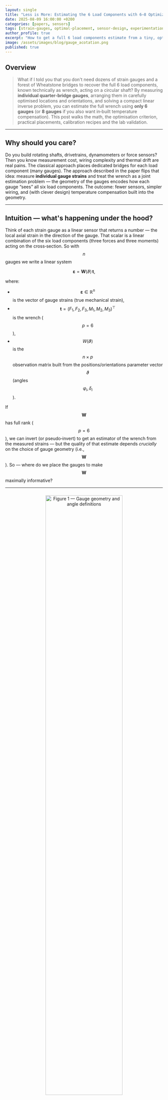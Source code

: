 ```yaml
---
layout: single
title: "Less is More: Estimating the 6 Load Components with 6–8 Optimized Strain Gauges"
date: 2025-08-09 16:00:00 +0200
categories: [papers, sensors]
tags: [strain-gauges, optimal-placement, sensor-design, experimentation]
author_profile: true
excerpt: "How to get a full 6 load components estimate from a tiny, optimised set of strain gauges — theory, optimisation, and practical calibration."
image: /assets/images/blog/gauge_acotation.png
published: true
---
```


## Overview

> What if I told you that you don't need dozens of strain gauges and a forest of Wheatstone bridges to recover the full 6 load components, known technically as wrench, acting on a circular shaft? By measuring **individual quarter‑bridge gauges**, arranging them in carefully optimised locations and orientations, and solving a compact linear inverse problem, you can estimate the full wrench using **only 6 gauges** (or **8 gauges** if you also want in‑built temperature compensation). This post walks the math, the optimisation criterion, practical placements, calibration recipes and the lab validation. 

---

## Why should you care?

Do you build rotating shafts, drivetrains, dynamometers or force sensors? Then you know measurement cost, wiring complexity and thermal drift are real pains. The classical approach places dedicated bridges for each load component (many gauges). The approach described in the paper flips that idea: measure **individual gauge strains** and treat the wrench as a joint estimation problem — the geometry of the gauges encodes how each gauge “sees” all six load components. The outcome: fewer sensors, simpler wiring, and (with clever design) temperature compensation built into the geometry. 

---

## Intuition — what's happening under the hood?

Think of each strain gauge as a linear sensor that returns a number — the local axial strain in the direction of the gauge. That scalar is a linear combination of the six load components (three forces and three moments) acting on the cross‑section. So with $$n$$ gauges we write a linear system

$$
\boldsymbol{\varepsilon} = \mathbf{W}(\vartheta)\,\mathbf{t},
$$

where:
* $$\boldsymbol{\varepsilon} \in \mathbb{R}^n$$ is the vector of gauge strains (true mechanical strain),
* $$\mathbf{t} = (F_1,F_2,F_3,M_1,M_2,M_3)^\top$$ is the wrench ($$p = 6$$),
* $$W(\vartheta)$$ is the $$n\times p$$ observation matrix built from the positions/orientations parameter vector $$\vartheta$$ (angles $$\varphi_i,\delta_i$$). 

If $$\mathbf{W}$$ has full rank ($$p = 6$$), we can invert (or pseudo‑invert) to get an estimator of the wrench from the measured strains — but the quality of that estimate depends *crucially* on the choice of gauge geometry (i.e., $$\mathbf{W}$$). So — where do we place the gauges to make $$\mathbf{W}$$ maximally informative? 

---

<!-- Figura 1 -->
<div style="text-align:center;margin:1.5rem 0">
  <img src="/assets/images/blog/gauge_acotation.png" alt="Figure 1 — Gauge geometry and angle definitions" style="width:70%; height:auto;">
  <p style="font-style: italic; font-size: 0.9em; margin-top: 0.5rem;">
    Figure 1 — Gauge geometry and angle definitions
  </p>
</div>

Figure 1 is your road‑map: $$\varphi$$ locates the gauge around the circumference and $$\delta$$ defines the gauge axis relative to the local circumferential direction. Use that figure to follow the geometry below. 

---

## The math (kept compact — but faithful)

### The local gauge model

The strain measured by a gauge bonded at azimuth $$\varphi$$ with orientation $$\delta$$ is linear in the wrench:

$$
\varepsilon \;=\; \frac{\partial\varepsilon}{\partial \mathbf{t}}\,\mathbf{t} \;=\; \mathbf{w}(\varphi,\delta)\,\mathbf{t}
$$

the complete explicit row vector $$\mathbf{w}(\varphi,\delta)$$ encodes the contributions of axial force, shear, torsion and bending to the axial strain at the gauge location. 

### Multi‑gauge observation model

Stacking the $$n$$ gauge measurements:

$$
\boldsymbol{\varepsilon} \;=\; \mathbf{W}(\boldsymbol{\vartheta})\,\mathbf{t}
$$

with $$\mathbf{W}$$ built by stacking the row vectors $$\mathbf{w}_{i} = \mathbf{w}(\varphi_i,\delta_i)$$. If we measure with noise (always!), the statistical model becomes

$$
\boldsymbol{\varepsilon}_m = \mathbf{W}\mathbf{t} + \mathbf{e}
$$

where $$\mathbf{e}$$ is the measurement error (noise + bias contributions). 

### The estimator (Weighted Least Squares-WLS / Maximum Likelihood-ML)

Assuming zero‑mean errors and known covariance $$\boldsymbol{\Sigma} = E[\mathbf{e}\mathbf{e}^\top]$$, the minimum‑variance linear estimator is the weighted least‑squares (equivalently ML under Gaussian noise):

$$
\hat{\mathbf{t}} = (\mathbf{W}^\top \boldsymbol{\Sigma}^{-1} {\mathbf{W}})^{-1}{\mathbf{W}}^\top\boldsymbol{\Sigma}^{-1}\,\boldsymbol{\varepsilon}_m
$$

If all gauges have identical, independent variance $$\boldsymbol{\Sigma} = \sigma^2 \mathbf{I}$$, this simplifies to ordinary least squares:

$$
\hat{\mathbf{t}} = ({\mathbf{W}}^\top \mathbf{W})^{-1}\mathbf{W}^\top\boldsymbol{\varepsilon}_m
$$

and the covariance of the estimate is

$$
\operatorname{var}(\hat{\mathbf{t}}) = \operatorname{var}(\varepsilon_m)\,(\mathbf{W}^\top \mathbf{W})^{-1}
$$

These are the operational formulas: compute $$\mathbf{W}$$ from the design, then compute the inverse once offline; real‑time estimation is a single matrix–vector product. 

---

## How to *choose* the positions and orientations? — D‑optimality

We want a configuration $$\boldsymbol{\vartheta}$$ that makes the estimate as precise as possible. The paper adopts the D‑optimality criterion: maximise information (minimise volume of the estimate covariance ellipsoid) by minimising

$$
\mathcal{F}(\mathbf{W}) = -\log\det(\mathbf{W}^\top \mathbf{W})
$$

D‑optimality is scale‑invariant (so forces and moments with different units don't skew the result) and well suited to sensor placement problems. The optimisation problem is

$$
\boldsymbol{\vartheta}_{\text{opt}} = \arg\min_{\boldsymbol{\vartheta}} \mathcal{F}(\mathbf{W}(\boldsymbol{\vartheta})), \quad \text{subject to} \quad \mathbf{c}(\boldsymbol{\vartheta})=\mathbf{0}
$$

This is the core design step: pick $$n\ge p$$ gauges, define their $$\varphi_i,\delta_i$$ parametrically, and run a search / gradient optimisation to minimise $$\mathcal{F}$$. 

---

## Attractive analytic family: the six‑gauge symmetric solution

Running the optimization the solutions show a simple, symmetric structure. One family that emerges (and that is very convenient to build) is:

$$
\begin{aligned}
\boldsymbol{\varphi}^{\text{opt}} &= (0^\circ,0^\circ,120^\circ,120^\circ,240^\circ,240^\circ) + (\varphi_a,\varphi_b,\varphi_a,\varphi_b,\varphi_a,\varphi_b)\\[4pt]
\boldsymbol{\delta}^{\text{opt}} &= (\alpha,-\alpha,\alpha,-\alpha,\alpha,-\alpha)
\end{aligned}
$$

So: three pairs of gauges separated by $$120^\circ$$ around the shaft; in each pair the gauges are mirrored with angles $$\pm\alpha$$. The optimisation reveals that the optimal $$\alpha$$ depends essentially on Poisson's ratio $$\nu$$ only. For typical metals ($$\nu$$ around 0.25–0.40) the global optimum lies near

$$
\alpha_{\mathrm{opt}} \approx 26.8^\circ \quad(\text{example for }\nu = 1/3)
$$

This compact family is both practically convenient and near‑optimal. 

---

## What about temperature effects?

Thermal (apparent) strain is ever‑present. The work models an additive homogeneous apparent strain $$\varepsilon_T$$ (same for all gauges), and extends the linear system as:

$$
\boldsymbol{\varepsilon}_m = \big[\,\mathbf{W}\ \ \mathbf{1}\,\big]
\begin{pmatrix}\mathbf{t}\\[4pt]\varepsilon_T\end{pmatrix} + \mathbf{e}
$$

so temperature can be treated as an extra parameter ($$p \Rightarrow p+1$$). With this viewpoint you can either:
* design $$\boldsymbol{\vartheta}$$ so the extra column is (approximately) orthogonal to the span of the mechanical columns (so $$\varepsilon_T$$ is identifiable), or
* choose symmetric configurations that *intrinsically cancel* the temperature term for the torque/bending components (the paper shows the 6‑gauge family cancels temperature for all components except axial force). 

With 8 gauges (two rosettes of 4 gauges), the paper gives symmetric configurations that fully compensate the apparent thermal strain for all mechanical components (i.e., $$p = 7$$ system with temperature included). Two practical solutions for 8 gauges are provided below — one corresponds to a $$60^\circ$$ rosette variant, the other to a $$90^\circ$$ rosette—both are symmetric and friendly for manufacturing.

$$\begin{aligned} {60}^{\circ} \text{ rosette}\\ \small{(\text{for } \nu=1/3)} \end{aligned} \quad \left| \quad
\begin{aligned}
\boldsymbol{\varphi}^{\text{opt}} &= (0^\circ,0^\circ,90^\circ,90^\circ,180^\circ,180^\circ,270^\circ,270^\circ)\\[4pt]
\boldsymbol{\delta}^{\text{opt}} &= (-9.9^\circ,50.1^\circ,9.9^\circ,-50.1^\circ,-9.9^\circ,50.1^\circ,9.9^\circ,-50.1^\circ)
\end{aligned}
\right.
$$

$$\begin{aligned} {90}^{\circ} \text{ rosette}\\ \small{(\text{for any } \nu)} \end{aligned} \quad \left| \quad
\begin{aligned}
\boldsymbol{\varphi}^{\text{opt}} &= (0^\circ,0^\circ,90^\circ,90^\circ,180^\circ,180^\circ,270^\circ,270^\circ)\\[4pt]
\boldsymbol{\delta}^{\text{opt}} &= (60^\circ,-30^\circ,30^\circ,-60^\circ,60^\circ,-30^\circ,30^\circ,-60^\circ)\phantom{----.}
\end{aligned}
\right.
$$

---

<div style="display:flex; justify-content:center; gap:2rem; margin:1.5rem 0; flex-wrap:wrap;">
  <!-- Figura 2 -->
  <div style="flex: 1; text-align:center; max-width:50%;">
    <img src="/assets/images/blog/config_8g_60grad.png" alt="Figure 2 – 8 strain gauge \( \mathit{60}^{\circ} \) rosette variant" style="width:90%; height:auto;">
    <p style="font-style: italic; font-size: 0.9em; margin-top: 0.5rem;">
      Figure 2 – 8 strain gauge \( \mathit{60}^{\circ} \) rosette variant
    </p>
  </div>

  <!-- Figura 3 -->
  <div style="flex: 1; text-align:center; max-width:50%;">
    <img src="/assets/images/blog/config_8g_90grad_sensitivity.png" alt="Figure 3 – 8 strain gauge \( \mathit{90}^{\circ} \) rosette variant" style="width:90%; height:auto;">
    <p style="font-style: italic; font-size: 0.9em; margin-top: 0.5rem;">
      Figure 3 – 8 strain gauge \( \mathit{90}^{\circ} \) rosette variant
    </p>
  </div>
</div>

---

## 📊 Optimal Configurations at a glance

The optimisation process in the paper converged on a small set of geometries that achieve full wrench estimation with minimal strain gauges — and, in some cases, built-in temperature compensation.  
The table below summarises the most relevant configurations, including the optimal gauge positions ($$\varphi$$) and orientations ($$\delta$$) for each design.   These are given in degrees and $$\nu$$ is Poisson’s ratio of the shaft material.

<div markdown="1" style="overflow-x:auto; max-width:100%;">

| Configuration | $$\boldsymbol{\vartheta}^{\text{opt}} = (\boldsymbol{\varphi}^{\text{opt}},\ \boldsymbol{\delta}^{\text{opt}})\,\,[\text{deg}]$$ | Temp. Comp. | Notes |
|---|---|---|---|
| **6-gauge symmetric** | $$\boldsymbol{\varphi}^{\text{opt}} = (0,0,120,120,240,240)$$ <br> $$\boldsymbol{\delta}^{\text{opt}} = (+\alpha,-\alpha,+\alpha,-\alpha,+\alpha,-\alpha)$$ | No | Optimal $$\alpha$$ depends on $$\nu$$; for $$\nu \approx \frac13$$, $$\alpha \approx 26.8^\circ$$. |
| **6-gauge, $$60^\circ\ \text{rosette}$$** | $$\boldsymbol{\varphi}^{\text{opt}} = (0,0,120,120,240,240)$$ <br> $$\boldsymbol{\delta}^{\text{opt}} = (+30,-30,+30,-30,+30,-30)$$ | No | Easier bonding; near-optimal performance; well suited for general-purpose shafts. |
| **6-gauge, $$90^\circ\ \text{rosette}$$** | $$\boldsymbol{\varphi}^{\text{opt}} = (0,0,120,120,240,240)$$ <br> $$\boldsymbol{\delta}^{\text{opt}} = (+45,-45,+45,-45,+45,-45)$$ | No | Alternate rosette layout; slightly less optimal but may simplify strain-gauge alignment in certain builds. |
| **8-gauge, $$60^\circ\ \text{rosette}$$** | $$\boldsymbol{\varphi}^{\text{opt}} = (0,0,90,90,180,180,270,270)$$ <br> $$\boldsymbol{\delta}^{\text{opt}} = (-9.9,50.1,9.9,-50.1,-9.9,50.1,9.9,-50.1)$$ | Yes | Fully compensates apparent thermal strain; $$\nu=\frac13$$ example. |
| **8-gauge, $$90^\circ\ \text{rosette}$$** | $$\boldsymbol{\varphi}^{\text{opt}} = (0,0,90,90,180,180,270,270)$$ <br> $$\boldsymbol{\delta}^{\text{opt}} = (60,-30,30,-60,60,-30,30,-60)$$ | Yes | Symmetric, $$\nu$$-independent, manufacturing-friendly. |

</div>

These configurations represent the sweet spot between **observability** and **practicality**: the 6-gauge layouts minimise sensor count, while the 8-gauge rosettes remove thermal strain from the equation without adding extra hardware.

---

## How well does it *really* perform? — variances and trade-offs

For the symmetric family, closed-form expressions are derived for the normalized variances of the estimated wrench components in the **6-gauge configuration** used to estimate the complete wrench. Denoting the variance of a single gauge by $$\operatorname{var}(\varepsilon)$$, the diagonal elements have the structure:

$$
\begin{aligned}
\frac{\operatorname{var}(F_1)}{\operatorname{var}(\varepsilon)} &= \frac{A^2 E^2}{6\,[\cos^2\alpha - \nu\sin^2\alpha]^2},\\[6pt]
\frac{\operatorname{var}(F_2)}{\operatorname{var}(\varepsilon)}=
\frac{\operatorname{var}(F_3)}{\operatorname{var}(\varepsilon)} &= 
\frac{A^2E^2 k^2}{3\,\sin^2(2\alpha)\,(1+\nu)^2},\\[6pt]
\frac{\operatorname{var}(M_1)}{\operatorname{var}(\varepsilon)} &= 
\frac{E^2 I_p^2}{6 R^2 \sin^2(2\alpha)\,(1+\nu)^2},\\[6pt]
\frac{\operatorname{var}(M_2)}{\operatorname{var}(\varepsilon)}
=\frac{\operatorname{var}(M_3)}{\operatorname{var}(\varepsilon)} &= 
\frac{E^2 w^2}{3\,[\cos^2\alpha - \nu\sin^2\alpha]^2}.
\end{aligned}
$$

These expressions expose the trade-off: a single $$\alpha$$ cannot simultaneously minimise variance for axial force, bending and torsion — hence the algebraic compromise that leads to $${\alpha}^{\mathrm{opt}}\approx 26.8^\circ$$.

---

## Practical calibration recipe (from the lab section)

The experimental section describes a careful calibration procedure for an 8‑gauge configuration. The paper recommends the following steps (condensed):

**1️⃣ Fit a sinusoid to each measured gauge signal**  
For each gauge $$i=1,\dots,n$$ fit the linear model over a full rotation:

$$
\boldsymbol{\varepsilon}^{i}_{m}(\theta) = A^{i}_{m}\cos\boldsymbol{\theta} + B^{i}_{m}\sin\boldsymbol{\theta} + C^{i}_{m}\,\mathbf{1}
$$

**2️⃣ Compute amplitude and phase from the fitted coefficients**  
From $$(A^{i}_{m},B^{i}_{m})$$ obtain:

$$
X^{i}_{m} = \sqrt{\left(A^{i}_{m}\right)^{2}+\left(B^{i}_{m}\right)^{2}}
$$

$$
\eta^{i}_{m} = \tan^{-1}\left(\frac{B^{i}_{m}}{A^{i}_{m}}\right)
$$

so the measured signal can be rewritten as:

$$
\boldsymbol{\varepsilon}^{i}_{m} = X^{i}_{m}\cos\big(\boldsymbol{\theta}-\eta^{i}_{m}\big) + C^{i}_{m}\,\mathbf{1}
$$

**3️⃣ Generate theoretical strains with the nominal geometry**  
Using the nominal $$(\boldsymbol{\varphi},\boldsymbol{\delta})$$ and the known reference wrench $$\mathbf{t}(\theta)$$, theoretical strains $$(\boldsymbol{\varepsilon}_{t}(\theta))$$ can be computed as:

$$
\boldsymbol{\varepsilon}_{t}(\theta) = \mathbf{W}(\boldsymbol{\varphi},\boldsymbol{\delta})\,\mathbf{t}(\theta)
$$

and fit the same sinusoidal model to each theoretical signal to get $$X^{i}_{t}$$, $$\eta^{i}_{t}$$ and $$C^{i}_{t}$$.

**4️⃣ Calibrate the gauge orientations by phase matching**  
Update the model orientations to minimise the phase differences

$$
\Delta\eta^{i} = \eta^{i}_{m} - \eta^{i}_{t}
$$

$$
\delta^{\text{new}}_{i} = \delta^{\text{old}}_{i} + \Delta\eta^{i}
$$

and iterate (if needed) until the residual phase is within tolerance. Denote the calibrated vector by $$\boldsymbol{\delta}^{*}$$.

**5️⃣ Recompute theoretical strains with the calibrated orientations**  
With $$\boldsymbol{\delta}^{*}$$, calibrated strains can be computed as:

$$
\boldsymbol{\varepsilon}_{t,\mathrm{cal}}(\theta) = \mathbf{W}(\boldsymbol{\varphi},\boldsymbol{\delta}^{*})\,\mathbf{t}(\theta)
$$

**6️⃣ Re-fit amplitude and offset on the calibrated theoretical signals**  
Repeat the sinusoidal fit on $$\boldsymbol{\varepsilon}_{t,\mathrm{cal}}$$ to obtain $$X^{i}_{t,\mathrm{cal}}$$ and $$C^{i}_{t,\mathrm{cal}}$$.

**7️⃣ Compute calibrated measurement signals**  
For each gauge:

$$
\varepsilon^{i}_{m,\mathrm{cal}}
=
\frac{X^{i}_{t,\mathrm{cal}}}{X^{i}_{m}}
\left(\varepsilon^{i}_{m} - C^{i}_{m}\,\mathbf{1}\right)
+
C^{i}_{t,\mathrm{cal}}\,\mathbf{1}.
$$

The full procedure is repeatable; follow it closely if you plan a precise calibration. Next, you can find an example of the calibration procedure code on $$\mathtt{Python}$$:

{: .code-title}
Strain gauges calibration — Python
```python
# ------------------------------------------------------------
# Implements the full 7-step calibration procedure described in the paper:
# 1) Fit A cos θ + B sin θ + C to each measured gauge.
# 2) Compute amplitude (X_m) and phase (η_m).
# 3) Generate theoretical strains with nominal geometry, fit X_t and η_t.
# 4) Phase differences -> δ corrections (δ*).
# 5) Recompute theoretical strains with δ*.
# 6) Fit X_t_cal and C_t_cal on the calibrated theoretical signals.
# 7) Scale/offset each measured signal to match the calibrated theory.
# ------------------------------------------------------------
from __future__ import annotations
import numpy as np
from typing import Callable, Dict, Tuple

def fit_cos_sin(theta: np.ndarray, y: np.ndarray) -> Dict[str, float]:
    """
    Fits y ≈ A cos θ + B sin θ + C by linear least squares.
    Returns dict with A, B, C, amplitude (X), phase (η), and RMS residual.
    theta: radians
    """
    X = np.column_stack([np.cos(theta), np.sin(theta), np.ones_like(theta)])
    beta, *_ = np.linalg.lstsq(X, y, rcond=None)
    A, B, C = beta
    amp = np.hypot(A, B)
    eta = np.arctan2(B, A)  # radians
    resid = y - (X @ beta)
    rms = np.sqrt(np.mean(resid**2))
    return {"A": float(A), "B": float(B), "C": float(C),
            "amp": float(amp), "eta": float(eta), "rms": float(rms)}

def wrap_to_pi(angle: np.ndarray | float) -> np.ndarray | float:
    """Wrap angle(s) to [-π, π]."""
    return (angle + np.pi) % (2.0 * np.pi) - np.pi

def per_gauge_scale_offset(y_meas: np.ndarray, y_theo: np.ndarray) -> Tuple[float, float]:
    """
    Fits y_meas ≈ s * y_theo + o (per gauge).
    Returns (s, o).
    """
    X = np.column_stack([y_theo, np.ones_like(y_theo)])
    beta, *_ = np.linalg.lstsq(X, y_meas, rcond=None)
    s, o = beta
    return float(s), float(o)

# -------- Calibration driver --------

def calibrate_deltas_and_scale(
    theta: np.ndarray,                                # (T,) angles in radians
    eps_meas: np.ndarray,                             # (T, n_gauges) measured strains
    eps_theoretical_func: Callable[[np.ndarray, np.ndarray, np.ndarray], np.ndarray],
    varphi: np.ndarray,                               # (n,) azimuths (deg or rad, consistent with model)
    delta_init: np.ndarray,                           # (n,) initial orientations
    angle_unit: str = "deg",                          # "deg" or "rad" for δ
) -> Dict[str, np.ndarray]:
    """
    Full 7-step calibration as described in the paper.
    """
    T, n = eps_meas.shape

    # Step 1 & 2: Fit measured signals, extract amplitudes and phases
    fit_meas = [fit_cos_sin(theta, eps_meas[:, i]) for i in range(n)]
    X_m   = np.array([f["amp"] for f in fit_meas])
    eta_m = np.array([f["eta"] for f in fit_meas])
    C_m   = np.array([f["C"] for f in fit_meas])

    # Step 3: Generate theoretical strains with nominal geometry
    eps_theo = eps_theoretical_func(theta, varphi, delta_init)
    fit_theo = [fit_cos_sin(theta, eps_theo[:, i]) for i in range(n)]
    X_t   = np.array([f["amp"] for f in fit_theo])
    eta_t = np.array([f["eta"] for f in fit_theo])
    C_t   = np.array([f["C"] for f in fit_theo])

    # Step 4: Phase differences -> δ correction
    d_eta = wrap_to_pi(eta_m - eta_t)  # radians
    if angle_unit == "deg":
        d_delta = np.degrees(d_eta)
    else:
        d_delta = d_eta
    delta_star = delta_init + d_delta

    # Step 5 & 6: Recompute theoretical strains with δ*, fit again
    eps_theo_cal = eps_theoretical_func(theta, varphi, delta_star)
    fit_theo_cal = [fit_cos_sin(theta, eps_theo_cal[:, i]) for i in range(n)]
    X_t_cal = np.array([f["amp"] for f in fit_theo_cal])
    C_t_cal = np.array([f["C"] for f in fit_theo_cal])

    # Step 7: Scale/offset measured signals to match calibrated theory
    scales = np.zeros(n)
    offsets = np.zeros(n)
    for i in range(n):
        s, o = per_gauge_scale_offset(eps_meas[:, i] - C_m[i], eps_theo_cal[:, i] - C_t_cal[i])
        scales[i]  = s
        offsets[i] = o + C_t_cal[i]

    return {
        "delta_star": delta_star,
        "X_m": X_m, "eta_m": eta_m, "C_m": C_m,
        "X_t": X_t, "eta_t": eta_t, "C_t": C_t,
        "phase_diff": d_eta,
        "X_t_cal": X_t_cal, "C_t_cal": C_t_cal,
        "scales": scales, "offsets": offsets,
        "eps_theo_cal": eps_theo_cal,
    }
```

**How to use it?** This is the recommended workflow to apply the calibration procedure in practice.

{: .code-title}
Strain gauges calibration: How to use it — Python
```python
# You must implement eps_theoretical_func with YOUR model, using the equations from the paper.

def eps_theoretical_func(theta, varphi, delta):
    """
    Build W(varphi, delta) using the paper's equations.
    Define a reference wrench t(θ) (e.g., a rotating load).
    Return ε_theo(θ) = W(varphi, delta) @ t(θ) for each θ.
    Must return shape (T, n_gauges).
    """
    # Example pseudocode:
    # W = build_W_from_geometry(varphi, delta, material, geometry)
    # t_theta = build_reference_wrench_over_theta(theta)  # (T, p)
    # return W @ t_theta.T   # or t_theta @ W.T depending on your convention
    raise NotImplementedError

# Example usage:
calib = calibrate_deltas_and_scale(
    theta=theta,                      # (T,)
    eps_meas=eps_meas,                 # (T, n)
    eps_theoretical_func=eps_theoretical_func,
    varphi=varphi,                     # (n,)
    delta_init=delta_init,             # (n,)
    angle_unit="deg",                  # or "rad"
)

delta_star = calib["delta_star"]
scales     = calib["scales"]
offsets    = calib["offsets"]

# With δ* and scales/offsets, rebuild W and proceed to wrench estimation.
```

---

<!-- Figura 4 -->
<div style="text-align:center;margin:1.5rem 0">
  <img src="/assets/images/blog/experimental_rig.jpg" alt="Figure 4 — Experimental test rig" style="width:80%; height:auto;">
  <p style="font-style: italic; font-size: 0.9em; margin-top: 0.5rem;">
    Figure 4 — Experimental test rig
  </p>
</div>

The lab validation proved the concept: the 8‑gauge scheme returned wrench estimates consistent with the classic full/half‑bridge references, though with higher scatter — which highlights that careful bonding, wiring and noise control are crucial in practice. 

---

## Implementation notes — code recipe

Here’s the minimal algorithmic skeleton to go from measured strains to wrench (assuming you provide the numeric $$\mathbf{W}$$ from the chosen geometry):

{: .code-title}
Wrench estimation — Python
```python
# ------------------------------------------------------------
# Robust utilities to estimate the 6-component wrench from gauge strains.
# - Handles OLS, WLS, Tikhonov regularization, and optional temperature term.
# - Clean API: precompute reconstructor K offline, then apply online.
# ------------------------------------------------------------
from __future__ import annotations
import numpy as np
from dataclasses import dataclass
from typing import Optional, Tuple

@dataclass
class Reconstructor:
    K: np.ndarray                 # (p x n) reconstructor matrix
    cov_t: Optional[np.ndarray]   # (p x p) covariance up to var(eps) scale, if available
    p: int                        # number of estimated parameters (6 or 7 with temperature)
    cond: float                   # cond number of normal matrix
    used_wls: bool
    lam: float

def _check_full_column_rank(W: np.ndarray) -> None:
    u, s, vh = np.linalg.svd(W, full_matrices=False)
    rank = np.sum(s > (np.finfo(float).eps * max(W.shape) * s.max()))
    if rank < W.shape[1]:
        raise np.linalg.LinAlgError(
            f"W appears rank-deficient (rank={rank} < p={W.shape[1]}). "
            f"Revisit gauge placement or add regularization (lam>0)."
        )

def precompute_reconstructor(
    W: np.ndarray,
    Sigma: Optional[np.ndarray] = None,   # measurement covariance (n x n) or None -> sigma^2 I
    lam: float = 0.0,                     # Tikhonov regularization (λ>=0). Try small, e.g. 1e-6
) -> Reconstructor:
    """
    Build reconstructor K for hat{t} = K @ eps_meas.
    If Sigma is provided -> WLS; otherwise OLS. Optionally add Tikhonov (lam*I).
    Returns covariance up to var(eps) scaling when Sigma is scalar * I (unknown).
    """
    n, p = W.shape
    used_wls = Sigma is not None

    if used_wls:
        # Whitening: solve with Sigma^{-1/2} W and Sigma^{-1/2} eps
        try:
            # Cholesky is ideal if Sigma SPD; else fall back to SVD-based whitening
            L = np.linalg.cholesky(Sigma)
            Linv = np.linalg.inv(L)
            Ww = Linv @ W
        except np.linalg.LinAlgError:
            # Symmetric sqrt via SVD
            U, s, VT = np.linalg.svd(Sigma)
            Sinvhalf = (U * (1.0/np.sqrt(s))) @ U.T
            Ww = Sinvhalf @ W
        N = Ww.T @ Ww  # equivalent to W^T Sigma^{-1} W
    else:
        N = W.T @ W

    # Tikhonov (ridge) regularization to stabilize inversion if needed
    if lam > 0.0:
        N = N + lam * np.eye(p)

    # Condition number for diagnostics
    cond = np.linalg.cond(N)

    # Invert normal matrix robustly
    try:
        Ninv = np.linalg.inv(N)
    except np.linalg.LinAlgError:
        # Pseudo-inverse fallback
        Ninv = np.linalg.pinv(N)
    K = Ninv @ W.T
    if used_wls:
        # For WLS: K_full = (W^T Σ^{-1} W)^{-1} W^T Σ^{-1}
        # Since we built N with whitened W, we still need Σ^{-1} on the right when applying.
        # We'll handle that in estimate_wrench().
        pass

    # Covariance up to scale:
    cov_t = Ninv  # var(t_hat) = var(eps) * N^{-1} when Sigma = sigma^2 I

    return Reconstructor(K=K, cov_t=cov_t, p=p, cond=cond, used_wls=used_wls, lam=lam)

def estimate_wrench(
    eps_meas: np.ndarray,
    W: np.ndarray,
    recon: Reconstructor,
    Sigma: Optional[np.ndarray] = None,
    var_eps: Optional[float] = None,
) -> Tuple[np.ndarray, Optional[np.ndarray]]:
    """
    Apply reconstructor to measured strains.
    - If Sigma given and recon.used_wls=True, applies Σ^{-1} on the right.
    - Returns (t_hat, cov_t_hat) where cov_t_hat = var_eps * recon.cov_t if var_eps known.
    """
    if recon.used_wls:
        if Sigma is None:
            raise ValueError("Sigma must be provided at apply-time for WLS.")
        # Compute Σ^{-1} ε
        try:
            LinvT = np.linalg.inv(np.linalg.cholesky(Sigma)).T  # solve Σ x = y via Cholesky
            rhs = LinvT @ (LinvT @ eps_meas)  # ≈ Σ^{-1} ε
        except np.linalg.LinAlgError:
            U, s, VT = np.linalg.svd(Sigma)
            rhs = (U * (1.0/s)) @ (U.T @ eps_meas)  # Σ^{-1} ε
        t_hat = recon.K @ rhs
    else:
        t_hat = recon.K @ eps_meas

    cov_t_hat = None
    if (recon.cov_t is not None) and (var_eps is not None):
        cov_t_hat = var_eps * recon.cov_t
    return t_hat, cov_t_hat

def augment_temperature(W: np.ndarray) -> np.ndarray:
    """
    Add a column of ones to W to estimate uniform apparent strain ε_T as an extra parameter.
    New p = 7 with last component = ε_T.
    """
    ones = np.ones((W.shape[0], 1))
    return np.hstack([W, ones])
```

If you include temperature as an extra unknown, augment $$\mathbf{W}$$ with a column of ones and follow the same procedure ($$p \Rightarrow p+1$$).

**How to use it?** This is the recommended workflow to apply the wrench estimation procedure in practice.

{: .code-title}
Wrench estimation: How to use it — Python
```python
# 1) Build the W matrix from your strain-gauge configuration.
#    Use your azimuths (φ), orientations (δ), and the shaft geometry and material properties,
#    following the analytical expressions in the paper. 
W = build_W_from_geometry(phi, delta, material, geometry)  # <- you implement this

# 2) (Optional) Include a uniform temperature term.
#    If you want to estimate a uniform apparent strain ε_T to compensate for temperature effects,
#    augment W with a column of ones.
W = augment_temperature(W)

# 3) Precompute the reconstructor (offline).
#    This step only needs to be done once, as long as W does not change.
recon = precompute_reconstructor(W, Sigma=None, lam=1e-8)  # OLS + small regularization

# 4) Estimate the wrench from new measurements (online).
#    With each new calibrated strain vector eps_meas, estimate the wrench t_hat
#    and its covariance.
WTW_inv = np.linalg.inv(W.T @ W)
K = WTW_inv @ W.T
t_hat = K @ eps_meas
```

---

## Design checklist — practical tips before you glue a gauge

* Bonding quality is everything: any misalignment will lead to erroneous estimations. We’ll talk more about this in future posts. 
* If you expect varying temperature, use the 8‑gauge designs from the paper (rosettes) — they are symmetric and give built‑in compensation.   
* Calibrate: follow the 7‑step calibration procedure above. Simple calibration reduces scatter a lot.   
* If you must use rosettes for mechanical ease, choose configurations the paper identifies as near‑optimal. 

---

## Closing thoughts

This approach is a reminder that **measurement design is not just about adding more sensors — it’s about placing the right ones in the right place**. The elegance here lies in reducing complexity without losing observability.  

Could you adapt the same philosophy to other domains — fewer accelerometers for vibration analysis, or fewer thermocouples for thermal mapping?  

And remember, <strong style="color:#30e3ca;">"Sometimes less truly is more".</strong>

---

## Credits & reference

This post faithfully summarises and visualises the results from:  
<div style="border-left: 4px solid #30e3ca; padding: 0.8em 1em; background: #f9f9f9; font-size: 0.95em;">
  📚 <strong>X. Iriarte, J. Aginaga, G. Gainza, J. Ros, <u>J. Bacaicoa</u></strong>, 
  <em>Optimal strain-gauge placement for mechanical load estimation in circular cross-section shafts</em>, 
  <strong><em>Measurement</em></strong>, 174 (2021) 108938.  
  <a href="https://doi.org/10.1016/j.measurement.2020.108938">🔗 Read on <em>Measurement</em> journal</a>
</div>

---

## 💌 Let’s Connect

* Got an idea or suggestion? [Open an issue](https://github.com/julenbacaicoa/julenbacaicoa.github.io/issues) — I’m always open to improvements.  
* Curious to collaborate? Drop me a line → <a href="mailto:julen.bacaicoa@unavarra.es">julen.bacaicoa@unavarra.es</a>.  
* Prefer socials? You’ll find the links in the footer below.